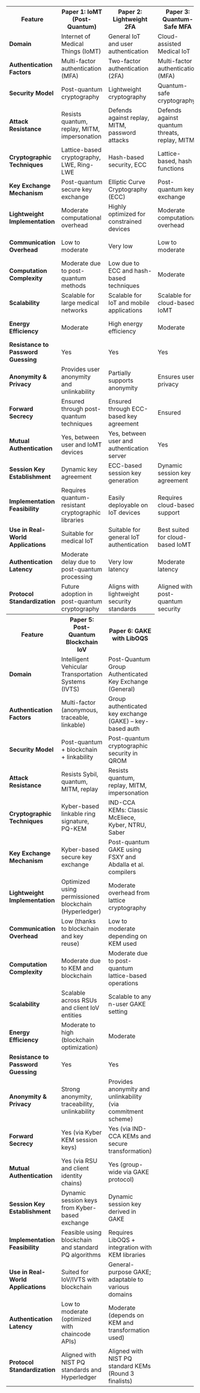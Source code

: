 
<table>
  <tr>
    <th>Feature</th>
    <th>Paper 1: IoMT (Post-Quantum)</th>
    <th>Paper 2: Lightweight 2FA</th>
    <th>Paper 3: Quantum-Safe MFA</th>
    <th>Paper 4: Quantum Authentication</th>
  </tr>
  <tr>
    <td><b>Domain</b></td>
    <td>Internet of Medical Things (IoMT)</td>
    <td>General IoT and user authentication</td>
    <td>Cloud-assisted Medical IoT</td>
    <td>Quantum authentication systems</td>
  </tr>
  <tr>
    <td><b>Authentication Factors</b></td>
    <td>Multi-factor authentication (MFA)</td>
    <td>Two-factor authentication (2FA)</td>
    <td>Multi-factor authentication (MFA)</td>
    <td>Quantum-based authentication</td>
  </tr>
  <tr>
    <td><b>Security Model</b></td>
    <td>Post-quantum cryptography</td>
    <td>Lightweight cryptography</td>
    <td>Quantum-safe cryptography</td>
    <td>Quantum key distribution (QKD)</td>
  </tr>
  <tr>
    <td><b>Attack Resistance</b></td>
    <td>Resists quantum, replay, MITM, impersonation</td>
    <td>Defends against replay, MITM, password attacks</td>
    <td>Defends against quantum threats, replay, MITM</td>
    <td>Unconditional security against MITM</td>
  </tr>
  <tr>
    <td><b>Cryptographic Techniques</b></td>
    <td>Lattice-based cryptography, LWE, Ring-LWE</td>
    <td>Hash-based security, ECC</td>
    <td>Lattice-based, hash functions</td>
    <td>Quantum key distribution, BB84 protocol</td>
  </tr>
  <tr>
    <td><b>Key Exchange Mechanism</b></td>
    <td>Post-quantum secure key exchange</td>
    <td>Elliptic Curve Cryptography (ECC)</td>
    <td>Post-quantum key exchange</td>
    <td>Quantum key exchange (QKD)</td>
  </tr>
  <tr>
    <td><b>Lightweight Implementation</b></td>
    <td>Moderate computational overhead</td>
    <td>Highly optimized for constrained devices</td>
    <td>Moderate computational overhead</td>
    <td>High due to quantum computations</td>
  </tr>
  <tr>
    <td><b>Communication Overhead</b></td>
    <td>Low to moderate</td>
    <td>Very low</td>
    <td>Low to moderate</td>
    <td>High due to quantum communication</td>
  </tr>
  <tr>
    <td><b>Computation Complexity</b></td>
    <td>Moderate due to post-quantum methods</td>
    <td>Low due to ECC and hash-based techniques</td>
    <td>Moderate</td>
    <td>High (Quantum processing)</td>
  </tr>
  <tr>
    <td><b>Scalability</b></td>
    <td>Scalable for large medical networks</td>
    <td>Scalable for IoT and mobile applications</td>
    <td>Scalable for cloud-based IoMT</td>
    <td>Limited scalability</td>
  </tr>
  <tr>
    <td><b>Energy Efficiency</b></td>
    <td>Moderate</td>
    <td>High energy efficiency</td>
    <td>Moderate</td>
    <td>Low due to quantum operations</td>
  </tr>
  <tr>
    <td><b>Resistance to Password Guessing</b></td>
    <td>Yes</td>
    <td>Yes</td>
    <td>Yes</td>
    <td>Yes</td>
  </tr>
  <tr>
    <td><b>Anonymity & Privacy</b></td>
    <td>Provides user anonymity and unlinkability</td>
    <td>Partially supports anonymity</td>
    <td>Ensures user privacy</td>
    <td>Quantum encryption ensures privacy</td>
  </tr>
  <tr>
    <td><b>Forward Secrecy</b></td>
    <td>Ensured through post-quantum techniques</td>
    <td>Ensured through ECC-based key agreement</td>
    <td>Ensured</td>
    <td>Ensured via quantum no-cloning theorem</td>
  </tr>
  <tr>
    <td><b>Mutual Authentication</b></td>
    <td>Yes, between user and IoMT devices</td>
    <td>Yes, between user and authentication server</td>
    <td>Yes</td>
    <td>Yes</td>
  </tr>
  <tr>
    <td><b>Session Key Establishment</b></td>
    <td>Dynamic key agreement</td>
    <td>ECC-based session key generation</td>
    <td>Dynamic session key agreement</td>
    <td>Quantum-generated session keys</td>
  </tr>
  <tr>
    <td><b>Implementation Feasibility</b></td>
    <td>Requires quantum-resistant cryptographic libraries</td>
    <td>Easily deployable on IoT devices</td>
    <td>Requires cloud-based support</td>
    <td>Requires quantum communication devices</td>
  </tr>
  <tr>
    <td><b>Use in Real-World Applications</b></td>
    <td>Suitable for medical IoT</td>
    <td>Suitable for general IoT authentication</td>
    <td>Best suited for cloud-based IoMT</td>
    <td>Experimental stage, not widely used</td>
  </tr>
  <tr>
    <td><b>Authentication Latency</b></td>
    <td>Moderate delay due to post-quantum processing</td>
    <td>Very low latency</td>
    <td>Moderate latency</td>
    <td>High due to quantum state preparation</td>
  </tr>
  <tr>
    <td><b>Protocol Standardization</b></td>
    <td>Future adoption in post-quantum cryptography</td>
    <td>Aligns with lightweight security standards</td>
    <td>Aligned with post-quantum security</td>
    <td>Requires new quantum cryptography standards</td>
  </tr>
   <tr>
    <th>Feature</th>
    <th>Paper 5: Post-Quantum Blockchain IoV</th>
    <th>Paper 6: GAKE with LibOQS</th>
  </tr>
  <tr>
    <td><b>Domain</b></td>
    <td>Intelligent Vehicular Transportation Systems (IVTS)</td>
    <td>Post-Quantum Group Authenticated Key Exchange (General)</td>
  </tr>
  <tr>
    <td><b>Authentication Factors</b></td>
    <td>Multi-factor (anonymous, traceable, linkable)</td>
    <td>Group authenticated key exchange (GAKE) – key-based auth</td>
  </tr>
  <tr>
    <td><b>Security Model</b></td>
    <td>Post-quantum + blockchain + linkability</td>
    <td>Post-quantum cryptographic security in QROM</td>
  </tr>
  <tr>
    <td><b>Attack Resistance</b></td>
    <td>Resists Sybil, quantum, MITM, replay</td>
    <td>Resists quantum, replay, MITM, impersonation</td>
  </tr>
  <tr>
    <td><b>Cryptographic Techniques</b></td>
    <td>Kyber-based linkable ring signature, PQ-KEM</td>
    <td>IND-CCA KEMs: Classic McEliece, Kyber, NTRU, Saber</td>
  </tr>
  <tr>
    <td><b>Key Exchange Mechanism</b></td>
    <td>Kyber-based secure key exchange</td>
    <td>Post-quantum GAKE using FSXY and Abdalla et al. compilers</td>
  </tr>
  <tr>
    <td><b>Lightweight Implementation</b></td>
    <td>Optimized using permissioned blockchain (Hyperledger)</td>
    <td>Moderate overhead from lattice cryptography</td>
  </tr>
  <tr>
    <td><b>Communication Overhead</b></td>
    <td>Low (thanks to blockchain and key reuse)</td>
    <td>Low to moderate depending on KEM used</td>
  </tr>
  <tr>
    <td><b>Computation Complexity</b></td>
    <td>Moderate due to KEM and blockchain</td>
    <td>Moderate due to post-quantum lattice-based operations</td>
  </tr>
  <tr>
    <td><b>Scalability</b></td>
    <td>Scalable across RSUs and client IoV entities</td>
    <td>Scalable to any n-user GAKE setting</td>
  </tr>
  <tr>
    <td><b>Energy Efficiency</b></td>
    <td>Moderate to high (blockchain optimization)</td>
    <td>Moderate</td>
  </tr>
  <tr>
    <td><b>Resistance to Password Guessing</b></td>
    <td>Yes</td>
    <td>Yes</td>
  </tr>
  <tr>
    <td><b>Anonymity & Privacy</b></td>
    <td>Strong anonymity, traceability, unlinkability</td>
    <td>Provides anonymity and unlinkability (via commitment scheme)</td>
  </tr>
  <tr>
    <td><b>Forward Secrecy</b></td>
    <td>Yes (via Kyber KEM session keys)</td>
    <td>Yes (via IND-CCA KEMs and secure transformation)</td>
  </tr>
  <tr>
    <td><b>Mutual Authentication</b></td>
    <td>Yes (via RSU and client identity chains)</td>
    <td>Yes (group-wide via GAKE protocol)</td>
  </tr>
  <tr>
    <td><b>Session Key Establishment</b></td>
    <td>Dynamic session keys from Kyber-based exchange</td>
    <td>Dynamic session key derived in GAKE</td>
  </tr>
  <tr>
    <td><b>Implementation Feasibility</b></td>
    <td>Feasible using blockchain and standard PQ algorithms</td>
    <td>Requires LibOQS + integration with KEM libraries</td>
  </tr>
  <tr>
    <td><b>Use in Real-World Applications</b></td>
    <td>Suited for IoV/IVTS with blockchain</td>
    <td>General-purpose GAKE; adaptable to various domains</td>
  </tr>
  <tr>
    <td><b>Authentication Latency</b></td>
    <td>Low to moderate (optimized with chaincode APIs)</td>
    <td>Moderate (depends on KEM and transformation used)</td>
  </tr>
  <tr>
    <td><b>Protocol Standardization</b></td>
    <td>Aligned with NIST PQ standards and Hyperledger</td>
    <td>Aligned with NIST PQ standard KEMs (Round 3 finalists)</td>
  </tr>
</table>
